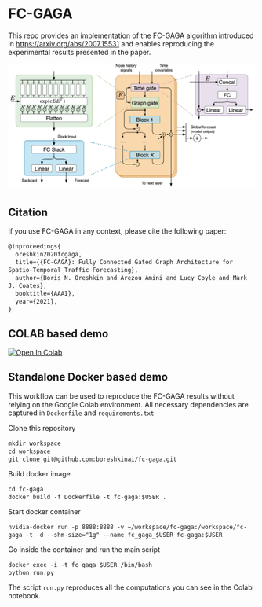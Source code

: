 # FC-GAGA

This repo provides an implementation of the FC-GAGA algorithm introduced in
https://arxiv.org/abs/2007.15531 and enables reproducing the experimental
results presented in the paper.

<p align="center">
  <img width="600"  src=./fig/model.png>
</p>

## Citation

If you use FC-GAGA in any context, please cite the following paper:

```
@inproceedings{
  oreshkin2020fcgaga,
  title={{FC-GAGA}: Fully Connected Gated Graph Architecture for Spatio-Temporal Traffic Forecasting},
  author={Boris N. Oreshkin and Arezou Amini and Lucy Coyle and Mark J. Coates},
  booktitle={AAAI},
  year={2021},
}
```

## COLAB based demo

[![Open In Colab](https://colab.research.google.com/assets/colab-badge.svg)](https://colab.research.google.com/drive/1HqmvWA-RhcXoCzpgfvUQ4NFLaEEzdeuA)

## Standalone Docker based demo
This workflow can be used to reproduce the FC-GAGA results without relying on the Google Colab environment. All necessary dependencies are captured in ```Dockerfile``` and ```requirements.txt```

Clone this repository
```
mkdir workspace
cd workspace
git clone git@github.com:boreshkinai/fc-gaga.git   
```
Build docker image
```
cd fc-gaga
docker build -f Dockerfile -t fc-gaga:$USER .
```
Start docker container
```
nvidia-docker run -p 8888:8888 -v ~/workspace/fc-gaga:/workspace/fc-gaga -t -d --shm-size="1g" --name fc_gaga_$USER fc-gaga:$USER 
```
Go inside the container and run the main script
```
docker exec -i -t fc_gaga_$USER /bin/bash 
python run.py
```
The script ```run.py``` reproduces all the computations you can see in the Colab notebook.
